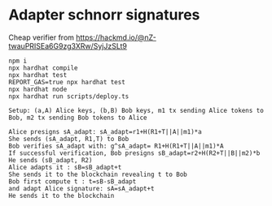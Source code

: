 # Adapter schnorr signatures 
Cheap verifier from https://hackmd.io/@nZ-twauPRISEa6G9zg3XRw/SyjJzSLt9

```shell
npm i 
npx hardhat compile
npx hardhat test
REPORT_GAS=true npx hardhat test
npx hardhat node
npx hardhat run scripts/deploy.ts
```


```shell
Setup: (a,A) Alice keys, (b,B) Bob keys, m1 tx sending Alice tokens to Bob, m2 tx sending Bob tokens to Alice

Alice presigns sA_adapt: sA_adapt=r1+H(R1+T||A||m1)*a
She sends (sA_adapt, R1,T) to Bob
Bob verifies sA_adapt with: g^sA_adapt= R1+H(R1+T||A||m1)*A
If successful verification, Bob presigns sB_adapt=r2+H(R2+T||B||m2)*b
He sends (sB_adapt, R2)
Alice adapts it : sB=sB_adapt+t
She sends it to the blockchain revealing t to Bob
Bob first compute t : t=sB-sB_adapt
and adapt Alice signature: sA=sA_adapt+t
He sends it to the blockchain



```
